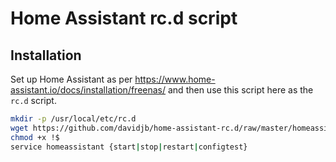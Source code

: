 # Home Assistant rc.d script

## Installation

Set up Home Assistant as per
https://www.home-assistant.io/docs/installation/freenas/ and then use this
script here as the `rc.d` script.

```bash
mkdir -p /usr/local/etc/rc.d
wget https://github.com/davidjb/home-assistant-rc.d/raw/master/homeassistant -O /usr/local/etc/rc.d/homeassistant
chmod +x !$
service homeassistant {start|stop|restart|configtest}
```
